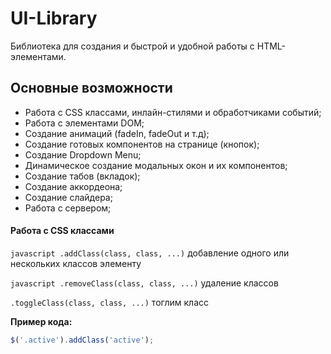 # UI-Library
Библиотека для создания и быстрой и удобной работы с HTML-элементами.

## Основные возможности

- Работа с CSS классами, инлайн-стилями и обработчиками событий;
- Работа с элементами DOM;
- Создание анимаций (fadeIn, fadeOut и т.д);
- Создание готовых компонентов на странице (кнопок);
- Создание Dropdown Menu;
- Динамическое создание модальных окон и их компонентов;
- Создание табов (вкладок);
- Создание аккордеона;
- Создание слайдера;
- Работа с сервером;


#### Работа с CSS классами
``javascript
.addClass(class, class, ...)`` 
добавление одного или нескольких классов элементу

``javascript
.removeClass(class, class, ...)`` 
удаление классов

```.toggleClass(class, class, ...)``` тоглим класс

**Пример кода:**
```javascript
$('.active').addClass('active');
```
